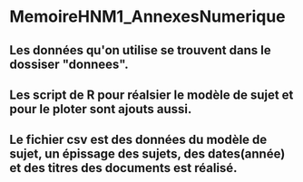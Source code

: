 # MemoireHNM1_AnnexesNumerique

## Les données qu'on utilise se trouvent dans le dossiser "donnees".
## Les script de R pour réalsier le modèle de sujet et pour le ploter sont ajouts aussi.
## Le fichier csv est des données du modèle de sujet, un épissage des sujets, des dates(année) et des titres des documents est réalisé.

